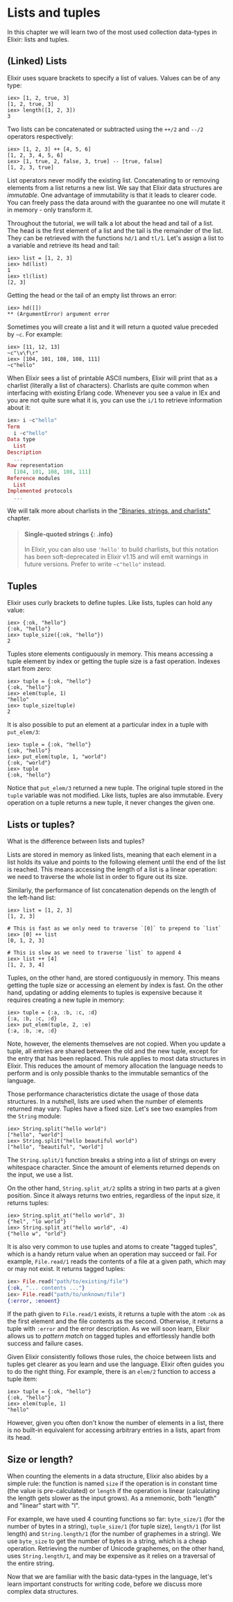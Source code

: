 # Lists and tuples

In this chapter we will learn two of the most used collection data-types in Elixir: lists and tuples.

## (Linked) Lists

Elixir uses square brackets to specify a list of values. Values can be of any type:

```live-elixir
iex> [1, 2, true, 3]
[1, 2, true, 3]
iex> length([1, 2, 3])
3
```

Two lists can be concatenated or subtracted using the `++/2` and `--/2` operators respectively:

```live-elixir
iex> [1, 2, 3] ++ [4, 5, 6]
[1, 2, 3, 4, 5, 6]
iex> [1, true, 2, false, 3, true] -- [true, false]
[1, 2, 3, true]
```

List operators never modify the existing list. Concatenating to or removing elements from a list returns a new list. We say that Elixir data structures are _immutable_. One advantage of immutability is that it leads to clearer code. You can freely pass the data around with the guarantee no one will mutate it in memory - only transform it.

Throughout the tutorial, we will talk a lot about the head and tail of a list. The head is the first element of a list and the tail is the remainder of the list. They can be retrieved with the functions `hd/1` and `tl/1`. Let's assign a list to a variable and retrieve its head and tail:

```live-elixir
iex> list = [1, 2, 3]
iex> hd(list)
1
iex> tl(list)
[2, 3]
```

Getting the head or the tail of an empty list throws an error:

```live-elixir
iex> hd([])
** (ArgumentError) argument error
```

Sometimes you will create a list and it will return a quoted value preceded by `~c`. For example:

```live-elixir
iex> [11, 12, 13]
~c"\v\f\r"
iex> [104, 101, 108, 108, 111]
~c"hello"
```

When Elixir sees a list of printable ASCII numbers, Elixir will print that as a charlist (literally a list of characters). Charlists are quite common when interfacing with existing Erlang code. Whenever you see a value in IEx and you are not quite sure what it is, you can use the `i/1` to retrieve information about it:

```elixir
iex> i ~c"hello"
Term
  i ~c"hello"
Data type
  List
Description
  ...
Raw representation
  [104, 101, 108, 108, 111]
Reference modules
  List
Implemented protocols
  ...
```

We will talk more about charlists in the ["Binaries, strings, and charlists"](binaries-strings-and-charlists.md) chapter.

> #### Single-quoted strings {: .info}
>
> In Elixir, you can also use `'hello'` to build charlists, but this notation has been soft-deprecated in Elixir v1.15 and will emit warnings in future versions. Prefer to write `~c"hello"` instead.

## Tuples

Elixir uses curly brackets to define tuples. Like lists, tuples can hold any value:

```live-elixir
iex> {:ok, "hello"}
{:ok, "hello"}
iex> tuple_size({:ok, "hello"})
2
```

Tuples store elements contiguously in memory. This means accessing a tuple element by index or getting the tuple size is a fast operation. Indexes start from zero:

```live-elixir
iex> tuple = {:ok, "hello"}
{:ok, "hello"}
iex> elem(tuple, 1)
"hello"
iex> tuple_size(tuple)
2
```

It is also possible to put an element at a particular index in a tuple with `put_elem/3`:

```live-elixir
iex> tuple = {:ok, "hello"}
{:ok, "hello"}
iex> put_elem(tuple, 1, "world")
{:ok, "world"}
iex> tuple
{:ok, "hello"}
```

Notice that `put_elem/3` returned a new tuple. The original tuple stored in the `tuple` variable was not modified. Like lists, tuples are also immutable. Every operation on a tuple returns a new tuple, it never changes the given one.

## Lists or tuples?

What is the difference between lists and tuples?

Lists are stored in memory as linked lists, meaning that each element in a list holds its value and points to the following element until the end of the list is reached. This means accessing the length of a list is a linear operation: we need to traverse the whole list in order to figure out its size.

Similarly, the performance of list concatenation depends on the length of the left-hand list:

```live-elixir
iex> list = [1, 2, 3]
[1, 2, 3]

# This is fast as we only need to traverse `[0]` to prepend to `list`
iex> [0] ++ list
[0, 1, 2, 3]

# This is slow as we need to traverse `list` to append 4
iex> list ++ [4]
[1, 2, 3, 4]
```

Tuples, on the other hand, are stored contiguously in memory. This means getting the tuple size or accessing an element by index is fast. On the other hand, updating or adding elements to tuples is expensive because it requires creating a new tuple in memory:

```live-elixir
iex> tuple = {:a, :b, :c, :d}
{:a, :b, :c, :d}
iex> put_elem(tuple, 2, :e)
{:a, :b, :e, :d}
```

Note, however, the elements themselves are not copied. When you update a tuple, all entries are shared between the old and the new tuple, except for the entry that has been replaced. This rule applies to most data structures in Elixir. This reduces the amount of memory allocation the language needs to perform and is only possible thanks to the immutable semantics of the language.

Those performance characteristics dictate the usage of those data structures. In a nutshell, lists are used when the number of elements returned may vary. Tuples have a fixed size. Let's see two examples from the `String` module:

```live-elixir
iex> String.split("hello world")
["hello", "world"]
iex> String.split("hello beautiful world")
["hello", "beautiful", "world"]
```

The `String.split/1` function breaks a string into a list of strings on every whitespace character. Since the amount of elements returned depends on the input, we use a list.

On the other hand, `String.split_at/2` splits a string in two parts at a given position. Since it always returns two entries, regardless of the input size, it returns tuples:

```live-elixir
iex> String.split_at("hello world", 3)
{"hel", "lo world"}
iex> String.split_at("hello world", -4)
{"hello w", "orld"}
```

It is also very common to use tuples and atoms to create "tagged tuples", which is a handy return value when an operation may succeed or fail. For example, `File.read/1` reads the contents of a file at a given path, which may or may not exist. It returns tagged tuples:

```elixir
iex> File.read("path/to/existing/file")
{:ok, "... contents ..."}
iex> File.read("path/to/unknown/file")
{:error, :enoent}
```

If the path given to `File.read/1` exists, it returns a tuple with the atom `:ok` as the first element and the file contents as the second. Otherwise, it returns a tuple with `:error` and the error description. As we will soon learn, Elixir allows us to _pattern match_ on tagged tuples and effortlessly handle both success and failure cases.

Given Elixir consistently follows those rules, the choice between lists and tuples get clearer as you learn and use the language. Elixir often guides you to do the right thing. For example, there is an `elem/2` function to access a tuple item:

```live-elixir
iex> tuple = {:ok, "hello"}
{:ok, "hello"}
iex> elem(tuple, 1)
"hello"
```

However, given you often don't know the number of elements in a list, there is no built-in equivalent for accessing arbitrary entries in a lists, apart from its head.

## Size or length?

When counting the elements in a data structure, Elixir also abides by a simple rule: the function is named `size` if the operation is in constant time (the value is pre-calculated) or `length` if the operation is linear (calculating the length gets slower as the input grows). As a mnemonic, both "length" and "linear" start with "l".

For example, we have used 4 counting functions so far: `byte_size/1` (for the number of bytes in a string), `tuple_size/1` (for tuple size), `length/1` (for list length) and `String.length/1` (for the number of graphemes in a string). We use `byte_size` to get the number of bytes in a string, which is a cheap operation. Retrieving the number of Unicode graphemes, on the other hand, uses `String.length/1`, and may be expensive as it relies on a traversal of the entire string.

Now that we are familiar with the basic data-types in the language, let's learn important constructs for writing code, before we discuss more complex data structures.
